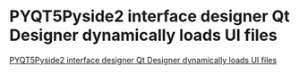 # PYQT5Pyside2 interface designer Qt Designer dynamically loads UI files
[PYQT5Pyside2 interface designer Qt Designer dynamically loads UI files](https://aiwithcloud.com/2022/09/16/pyqt5pyside2_interface_designer_qt_designer_dynamically_loads_ui_files/)